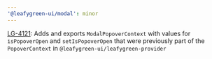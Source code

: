 ```yaml
---
'@leafygreen-ui/modal': minor
---
```


[LG-4121](https://jira.mongodb.org/browse/LG-4121): Adds and exports `ModalPopoverContext` with values for `isPopoverOpen` and `setIsPopoverOpen` that were previously part of the `PopoverContext` in `@leafygreen-ui/leafygreen-provider`
